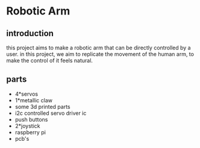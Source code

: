 # Robotic Arm
## introduction 
this project aims to make a robotic arm that can be directly controlled by a user.
in this project, we aim to replicate the movement of the human arm, to make the control of it  feels natural.
## parts 
- 4*servos 
- 1*metallic claw
- some 3d printed parts
- i2c controlled servo driver ic
- push buttons 
- 2*joystick 
- raspberry pi 
- pcb's



